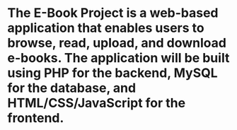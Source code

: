 # The E-Book Project is a web-based application that enables users to browse, read, upload, and download e-books. The application will be built using PHP for the backend, MySQL for the database, and HTML/CSS/JavaScript for the frontend.

